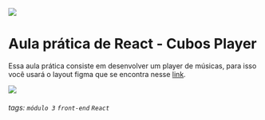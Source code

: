 ![](https://i.imgur.com/xG74tOh.png)

# Aula prática de React - Cubos Player

Essa aula prática consiste em desenvolver um player de músicas, para isso você usará o layout figma que se encontra nesse [link](https://www.figma.com/file/2RRh9uG0Mjj6p4p6ekVnNp/Cubos-Player?node-id=0%3A1).

![](https://i.imgur.com/kU1nrcS.png)

###### tags: `módulo 3` `front-end` `React`
